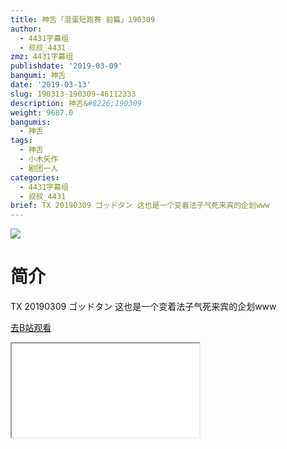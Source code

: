 ```yaml
---
title: 神舌「混蛋短跑赛 前篇」190309
author:
  - 4431字幕组
  - 叔叔_4431
zmz: 4431字幕组
publishdate: '2019-03-09'
bangumi: 神舌
date: '2019-03-13'
slug: 190313-190309-46112333
description: 神舌&#8226;190309
weight: 9687.0
bangumis:
  - 神舌
tags:
  - 神舌
  - 小木矢作
  - 剧团一人
categories:
  - 4431字幕组
  - 叔叔_4431
brief: TX 20190309 ゴッドタン 这也是一个变着法子气死来宾的企划www
---
```

![](https://i.imgur.com/cqpE9qK.jpg)
# 简介  
TX 20190309 ゴッドタン
这也是一个变着法子气死来宾的企划www  

[去B站观看](https://www.bilibili.com/video/av46112333/)
<div class ="resp-container"><iframe class="testiframe" src="//player.bilibili.com/player.html?aid=46112333"", scrolling="no", allowfullscreen="true" > </iframe></div> 
